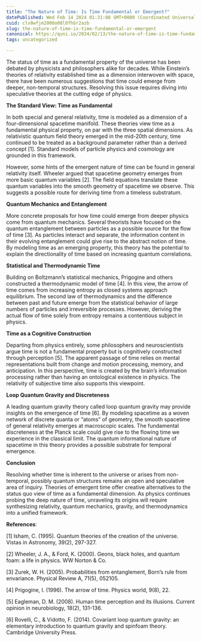 ```yaml
---
title: "The Nature of Time: Is Time Fundamental or Emergent?"
datePublished: Wed Feb 14 2024 01:31:08 GMT+0000 (Coordinated Universal Time)
cuid: clv8wfjm2000o08l0fhbr2azb
slug: the-nature-of-time-is-time-fundamental-or-emergent
canonical: https://quni.io/2024/02/13/the-nature-of-time-is-time-fundamental-or-emergent/
tags: uncategorized

---
```


The status of time as a fundamental property of the universe has been debated by physicists and philosophers alike for decades. While Einstein’s theories of relativity established time as a dimension interwoven with space, there have been numerous suggestions that time could emerge from deeper, non-temporal structures. Resolving this issue requires diving into speculative theories at the cutting edge of physics.

**The Standard View: Time as Fundamental**

In both special and general relativity, time is modeled as a dimension of a four-dimensional spacetime manifold. These theories view time as a fundamental physical property, on par with the three spatial dimensions. As relativistic quantum field theory emerged in the mid-20th century, time continued to be treated as a background parameter rather than a derived concept \[1\]. Standard models of particle physics and cosmology are grounded in this framework.

However, some hints of the emergent nature of time can be found in general relativity itself. Wheeler argued that spacetime geometry emerges from more basic quantum variables \[2\]. The field equations translate these quantum variables into the smooth geometry of spacetime we observe. This suggests a possible route for deriving time from a timeless substratum.

**Quantum Mechanics and Entanglement**

More concrete proposals for how time could emerge from deeper physics come from quantum mechanics. Several theorists have focused on the quantum entanglement between particles as a possible source for the flow of time \[3\]. As particles interact and separate, the information content in their evolving entanglement could give rise to the abstract notion of time. By modeling time as an emerging property, this theory has the potential to explain the directionality of time based on increasing quantum correlations.

**Statistical and Thermodynamic Time**

Building on Boltzmann’s statistical mechanics, Prigogine and others constructed a thermodynamic model of time \[4\]. In this view, the arrow of time comes from increasing entropy as closed systems approach equilibrium. The second law of thermodynamics and the difference between past and future emerge from the statistical behavior of large numbers of particles and irreversible processes. However, deriving the actual flow of time solely from entropy remains a contentious subject in physics.

**Time as a Cognitive Construction**

Departing from physics entirely, some philosophers and neuroscientists argue time is not a fundamental property but is cognitively constructed through perception \[5\]. The apparent passage of time relies on mental representations built from change and motion processing, memory, and anticipation. In this perspective, time is created by the brain’s information processing rather than having an ontological existence in physics. The relativity of subjective time also supports this viewpoint.

**Loop Quantum Gravity and Discreteness**

A leading quantum gravity theory called loop quantum gravity may provide insights on the emergence of time \[6\]. By modeling spacetime as a woven network of discrete quanta or “atoms” of geometry, the smooth spacetime of general relativity emerges at macroscopic scales. The fundamental discreteness at the Planck scale could give rise to the flowing time we experience in the classical limit. The quantum informational nature of spacetime in this theory provides a possible substrate for temporal emergence.

**Conclusion**

Resolving whether time is inherent to the universe or arises from non-temporal, possibly quantum structures remains an open and speculative area of inquiry. Theories of emergent time offer creative alternatives to the status quo view of time as a fundamental dimension. As physics continues probing the deep nature of time, unraveling its origins will require synthesizing relativity, quantum mechanics, gravity, and thermodynamics into a unified framework.

**References**:

\[1\] Isham, C. (1995). Quantum theories of the creation of the universe. Vistas in Astronomy, 39(2), 297-327.

\[2\] Wheeler, J. A., & Ford, K. (2000). Geons, black holes, and quantum foam: a life in physics. WW Norton & Co.

\[3\] Zurek, W. H. (2005). Probabilities from entanglement, Born’s rule from envariance. Physical Review A, 71(5), 052105.

\[4\] Prigogine, I. (1996). The arrow of time. Physics world, 9(8), 22.

\[5\] Eagleman, D. M. (2008). Human time perception and its illusions. Current opinion in neurobiology, 18(2), 131-136.

\[6\] Rovelli, C., & Vidotto, F. (2014). Covariant loop quantum gravity: an elementary introduction to quantum gravity and spinfoam theory. Cambridge University Press.